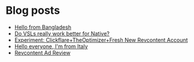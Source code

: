 # Blog posts
<!-- BLOG-POST-LIST:START -->
- [Hello from Bangladesh](https://afflift.com/f/threads/hello-from-bangladesh.10686/)
- [Do VSLs really work better for Native?](https://afflift.com/f/threads/do-vsls-really-work-better-for-native.10689/)
- [Experiment: Clickflare+TheOptimizer+Fresh New Revcontent Account](https://afflift.com/f/threads/experiment-clickflare-theoptimizer-fresh-new-revcontent-account.10545/)
- [Hello everyone, I&#39;m from Italy](https://afflift.com/f/threads/hello-everyone-im-from-italy.10595/)
- [Revcontent Ad Review](https://afflift.com/f/threads/revcontent-ad-review.10681/)
<!-- BLOG-POST-LIST:END -->
